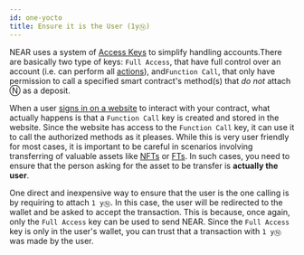 ```yaml
---
id: one-yocto
title: Ensure it is the User (1yⓃ)
---
```


NEAR uses a system of [Access Keys](../../protocol/access-keys.md) to simplify handling accounts.There are basically two type of keys: `Full Access`, that have full control over an account (i.e. can perform all [actions](../anatomy/actions.md)), and`Function Call`, that only have permission to call a specified smart contract's method(s) that _do not_ attach Ⓝ as a deposit.

When a user [signs in on a website](../../web3-apps/integrate-contracts.md#user-sign-in--sign-out) to interact with your contract, what actually happens is
that a `Function Call` key is created and stored in the website. Since the website has access to the `Function Call` key, it can use it to
call the authorized methods as it pleases. While this is very user friendly for most cases, it is important to be careful in scenarios involving
transferring of valuable assets like [NFTs](../../primitives/nft.md) or [FTs](../../primitives/ft.md). In such cases, you need to ensure that
the person asking for the asset to be transfer is **actually the user**.

One direct and inexpensive way to ensure that the user is the one calling is by requiring to attach `1 yⓃ`. In this case, the user will be
redirected to the wallet and be asked to accept the transaction. This is because, once again, only the `Full Access` key can be used to send NEAR.
Since the `Full Access` key is only in the user's wallet, you can trust that a transaction with `1 yⓃ` was made by the user.